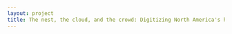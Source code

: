 ```yaml
--- 
layout: project 
title: The nest, the cloud, and the crowd: Digitizing North America's historic bird nest records
---
```



